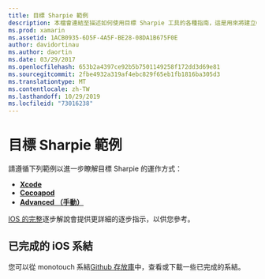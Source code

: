 ```yaml
---
title: 目標 Sharpie 範例
description: 本檔會連結至描述如何使用目標 Sharpie 工具的各種指南，這是用來將建立C#系結至目標 C 程式碼的流程自動化。
ms.prod: xamarin
ms.assetid: 1ACB0935-6D5F-4A5F-BE28-08DA1B675F0E
author: davidortinau
ms.author: daortin
ms.date: 03/29/2017
ms.openlocfilehash: 653b2a4397ce92b5b7501149258f172dd3d69e81
ms.sourcegitcommit: 2fbe4932a319af4ebc829f65eb1fb1816ba305d3
ms.translationtype: MT
ms.contentlocale: zh-TW
ms.lasthandoff: 10/29/2019
ms.locfileid: "73016238"
---
```

# <a name="objective-sharpie-examples"></a>目標 Sharpie 範例

請遵循下列範例以進一步瞭解目標 Sharpie 的運作方式：

- [**Xcode**](xcode.md)
- [**Cocoapod**](cocoapod.md)
- [**Advanced （手動）** ](advanced.md)

[IOS 的完整](~/ios/platform/binding-objective-c/walkthrough.md)逐步解說會提供更詳細的逐步指示，以供您參考。

## <a name="completed-ios-bindings"></a>已完成的 iOS 系結

您可以從 monotouch 系結[Github 存放庫](https://github.com/mono/monotouch-bindings/)中，查看或下載一些已完成的系結。
